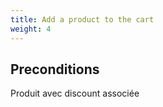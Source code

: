 ```yaml
---
title: Add a product to the cart
weight: 4
---
```


## Preconditions

Produit avec discount associée
